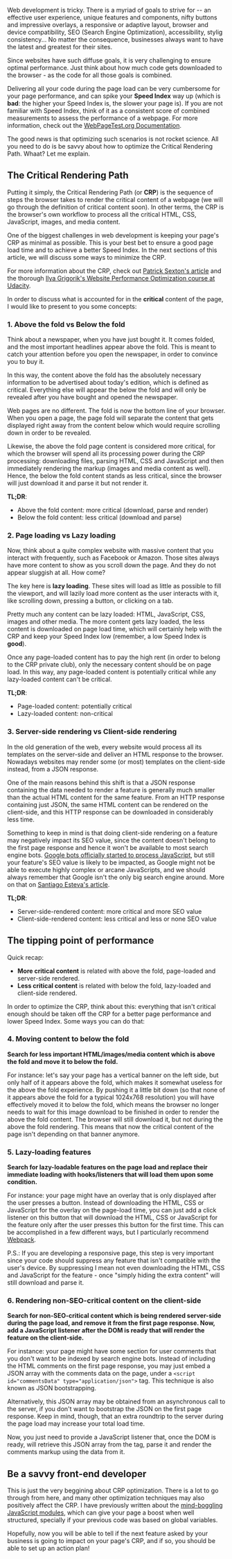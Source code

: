 Web development is tricky. There is a myriad of goals to strive for -- an effective user experience, unique features and components, nifty buttons and impressive overlays, a responsive or adaptive layout, browser and device compatibility, SEO (Search Engine Optimization), accessibility, stylig consistency... No matter the consequence, businesses always want to have the latest and greatest for their sites. 

Since websites have such diffuse goals, it is very challenging to ensure optimal performance. Just think about how much code gets downloaded to the browser - as the code for all those goals is combined.

Delivering all your code during the page load can be very cumbersome for your page performance, and can spike your **Speed Index** way up (which is **bad**: the higher your Speed Index is, the slower your page is). If you are not familiar with Speed Index, think of it as a consistent score of combined measurements to assess the performance of a webpage. For more information, check out the [WebPageTest.org Documentation](https://sites.google.com/a/webpagetest.org/docs/using-webpagetest/metrics/speed-index).

The good news is that optimizing such scenarios is not rocket science. All you need to do is be savvy about how to optimize the Critical Rendering Path. Whaat? Let me explain.

## The Critical Rendering Path

Putting it simply, the Critical Rendering Path (or **CRP**) is the sequence of steps the browser takes to render the critical content of a webpage (we will go through the definition of critical content soon). In other terms, the CRP is the browser's own workflow to process all the critical HTML, CSS, JavaScript, images, and media content.

One of the biggest challenges in web development is keeping your page's CRP as minimal as possible. This is your best bet to ensure a good page load time and to achieve a better Speed Index. In the next sections of this article, we will discuss some ways to minimize the CRP.

For more information about the CRP, check out [Patrick Sexton's article](https://www.feedthebot.com/pagespeed/critical-render-path.html) and the thorough [Ilya Grigorik's Website Performance Optimization course at Udacity](https://www.udacity.com/course/website-performance-optimization--ud884).

In order to discuss what is accounted for in the **critical** content of the page, I would like to present to you some concepts:

### 1. Above the fold vs Below the fold

Think about a newspaper, when you have just bought it. It comes folded, and the most important headlines appear above the fold. This is meant to catch your attention before you open the newspaper, in order to convince you to buy it. 

In this way, the content above the fold has the absolutely necessary information to be advertised about today's edition, which is defined as critical. Everything else will appear the below the fold and will only be revealed after you have bought and opened the newspaper.

Web pages are no different. The fold is now the bottom line of your browser. When you open a page, the page fold will separate the content that gets displayed right away from the content below which would require scrolling down in order to be revealed. 

Likewise, the above the fold page content is considered more critical, for which the browser will spend all its processing power during the CRP processing: downloading files, parsing HTML, CSS and JavaScript and then immediately rendering the markup (images and media content as well). Hence, the below the fold content stands as less critical, since the browser will just download it and parse it but not render it.

**TL;DR**:

  - Above the fold content: more critical (download, parse and render)
  - Below the fold content: less critical (download and parse)

### 2. Page loading vs Lazy loading

Now, think about a quite complex website with massive content that you interact with frequently, such as Facebook or Amazon. Those sites always have more content to show as you scroll down the page. And they do not appear sluggish at all. How come?

The key here is **lazy loading**. These sites will load as little as possible to fill the viewport, and will lazily load more content as the user interacts with it, like scrolling down, pressing a button, or clicking on a tab.

Pretty much any content can be lazy loaded: HTML, JavaScript, CSS, images and other media. The more content gets lazy loaded, the less content is downloaded on page load time, which will certainly help with the CRP and keep your Speed Index low (remember, a low Speed Index is **good**).

Once any page-loaded content has to pay the high rent (in order to belong to the CRP private club), only the necessary content should be on page load. In this way, any page-loaded content is potentially critical while any lazy-loaded content can't be critical.

**TL;DR**:

  - Page-loaded content: potentially critical
  - Lazy-loaded content: non-critical

### 3. Server-side rendering vs Client-side rendering

In the old generation of the web, every website would process all its templates on the server-side and deliver an HTML response to the browser. Nowadays websites may render some (or most) templates on the client-side instead, from a JSON response.

One of the main reasons behind this shift is that a JSON response containing the data needed to render a feature is generally much smaller than the actual HTML content for the same feature. From an HTTP response containing just JSON, the same HTML content can be rendered on the client-side, and this HTTP response can be downloaded in considerably less time.

Something to keep in mind is that doing client-side rendering on a feature may negatively impact its SEO value, since the content doesn't belong to the first page response and hence it won't be available to most search engine bots. [Google bots officially started to process JavaScript](http://googlewebmastercentral.blogspot.com/2014/05/understanding-web-pages-better.html), but still your feature's SEO value is likely to be impacted, as  Google might not be able to execute highly complex or arcane JavaScripts, and we should always remember that Google isn't the only big search engine around. More on that on [Santiago Esteva's article](http://ng-learn.org/2014/05/SEO-Google-crawl-JavaScript).

**TL;DR**:

  - Server-side-rendered content: more critical and more SEO value
  - Client-side-rendered content: less critical and less or none SEO value

## The tipping point of performance

Quick recap: 

- **More critical content** is related with above the fold, page-loaded and server-side rendered. 
- **Less critical content** is related with below the fold, lazy-loaded and client-side rendered. 

In order to optimize the CRP, think about this: everything that isn't critical enough should be taken off the CRP for a better page performance and lower Speed Index. Some ways you can do that:

### 4. Moving content to below the fold

**Search for less important HTML/images/media content which is above the fold and move it to below the fold.**

For instance: let's say your page has a vertical banner on the left side, but only half of it appears above the fold, which makes it somewhat useless for the above the fold experience. By pushing it a little bit down (so that none of it appears above the fold for a typical 1024x768 resolution) you will have effectively moved it to below the fold, which means the browser no longer needs to wait for this image download to be finished in order to render the above the fold content. The browser will still download it, but not during the above the fold rendering. This means that now the critical content of the page isn't depending on that banner anymore.

### 5. Lazy-loading features

**Search for lazy-loadable features on the page load and replace their immediate loading with hooks/listeners that will load them upon some condition.**

For instance: your page might have an overlay that is only displayed after the user presses a button. Instead of downloading the HTML, CSS or JavaScript for the overlay on the page-load time, you can just add a click listener on this button that will download the HTML, CSS or JavaScript for the feature only after the user presses this button for the first time. This can be accomplished in a few different ways, but I particularly recommend [Webpack](http://webpack.github.io).

P.S.: If you are developing a responsive page, this step is very important since your code should suppress any feature that isn't compatible with the user's device. By suppressing I mean not even downloading the HTML, CSS and JavaScript for the feature - once "simply hiding the extra content" will still download and parse it.

### 6. Rendering non-SEO-critical content on the client-side

**Search for non-SEO-critical content which is being rendered server-side during the page load, and remove it from the first page response. Now, add a JavaScript listener after the DOM is ready that will render the feature on the client-side.**

For instance: your page might have some section for user comments that you don't want to be indexed by search engine bots. Instead of including the HTML comments on the first page response, you may just embed a JSON array with the comments data on the page, under a ```<script id="commentsData" type="application/json">``` tag. This technique is also known as JSON bootstrapping.

Alternatively, this JSON array may be obtained from an asynchronous call to the server, if you don't want to bootstrap the JSON on the first page response. Keep in mind, though, that an extra roundtrip to the server during the page load may increase your total load time.

Now, you just need to provide a JavaScript listener that, once the DOM is ready, will retrieve this JSON array from the tag, parse it and render the comments markup using the data from it.

## Be a savvy front-end developer

This is just the very beggining about CRP optimization. There is a lot to go through from here, and many other optimization techniques may also positively affect the CRP. I have previously written about the [mind-boggling JavaScript modules](https://www.airpair.com/javascript/posts/the-mind-boggling-universe-of-javascript-modules), which can give your page a boost when well structured, specially if your previous code was based on global variables.

Hopefully, now you will be able to tell if the next feature asked by your business is going to impact on your page's CRP, and if so, you should be able to set up an action plan!
